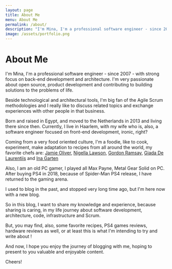 ```yaml
---
layout: page
title: About Me
menu: About Me
permalink: /about/
description: "I'm Mina, I'm a professional software engineer - since 2007 - with strong focus on back-end development and architecture. I'm very passionate about open source, product development and contributing to building solutions to the problems of life."
image: /assets/portfolio.png
---
```


<h1>About Me</h1>

<div class="about-me">
    <p>
        I'm Mina, I'm a professional software engineer - since 2007 - with strong focus on back-end development and architecture. I'm very passionate about open source, product development and contributing to building solutions to the problems of life.
    </p>
    <p>
        Beside technological and architectural tools, I'm big fan of the Agile Scrum methodologies and I really like to discuss related topics and exchange experiences with other people in that business.
    </p>
    <p>
        Born and raised in Egypt, and moved to the Netherlands in 2013 and living there since then. Currently, I live in Haarlem, with my wife who is, also, a software engineer focused on front-end development, ironic, right?
    </p>
    <p>
        Coming from a very food oriented culture, I'm a foodie, like to cook, experiment, make adaptation to recipes from all around the world, my favorite chefs are: <a href="https://jamieoliver.com/" alt="https://jamieoliver.com/" target="_blank">Jamie Oliver</a>, <a href="https://nigella.com/" alt="https://nigella.com/" target="_blank">Nigella Lawson</a>, <a href="https://www.gordonramsay.com/" alt="https://www.gordonramsay.com/" target="_blank">Gordon Ramsay</a>, <a href="https://giadzy.com/" alt="https://giadzy.com/" target="_blank">Giada De Laurentiis</a> and <a href="https://www.barefootcontessa.com/" alt="https://www.barefootcontessa.com/" target="_blank">Ina Garten</a>
    </p>
    <p>
         Also, I am an old PC gamer, I played all Max Payne, Metal Gear Solid on PC. After buying PS4 in 2018, because of Spider-Man PS4 release, I have returned to the gaming arena.
    </p>
    <p>
        I used to blog in the past, and stopped very long time ago, but I'm here now with a new blog.
    </p>
    <p>
        So in this blog, I want to share my knowledge and experience, because sharing is caring, in my life journey about software development, architecture, code, infrastructure and Scrum.
    </p>
    <p>
        But, you may find, also, some favorite recipes, PS4 games reviews, hardware reviews as well, or at least this is what I'm intending to try and write about !
    </p>
    <p>
        And now, I hope you enjoy the journey of blogging with me, hoping to present to you valuable and enjoyable content.
    </p>
    <p>Cheers!</p>
</div>
